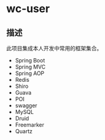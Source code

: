 # wc-user
## 描述
此项目集成本人开发中常用的框架集合。
- Spring Boot
- Spring MVC
- Spring AOP
- Redis
- Shiro
- Guava
- POI
- swagger
- MySQL
- Druid
- Freemarker
- Quartz
